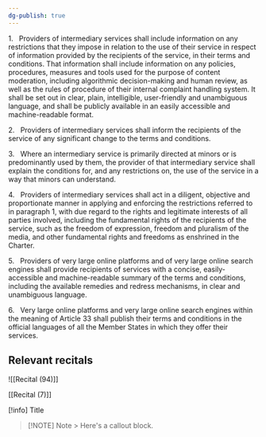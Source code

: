 ```yaml
---
dg-publish: true
---
```

1.   Providers of intermediary services shall include information on any restrictions that they impose in relation to the use of their service in respect of information provided by the recipients of the service, in their terms and conditions. That information shall include information on any policies, procedures, measures and tools used for the purpose of content moderation, including algorithmic decision-making and human review, as well as the rules of procedure of their internal complaint handling system. It shall be set out in clear, plain, intelligible, user-friendly and unambiguous language, and shall be publicly available in an easily accessible and machine-readable format.

2.   Providers of intermediary services shall inform the recipients of the service of any significant change to the terms and conditions.

3.   Where an intermediary service is primarily directed at minors or is predominantly used by them, the provider of that intermediary service shall explain the conditions for, and any restrictions on, the use of the service in a way that minors can understand.

4.   Providers of intermediary services shall act in a diligent, objective and proportionate manner in applying and enforcing the restrictions referred to in paragraph 1, with due regard to the rights and legitimate interests of all parties involved, including the fundamental rights of the recipients of the service, such as the freedom of expression, freedom and pluralism of the media, and other fundamental rights and freedoms as enshrined in the Charter.

5.   Providers of very large online platforms and of very large online search engines shall provide recipients of services with a concise, easily-accessible and machine-readable summary of the terms and conditions, including the available remedies and redress mechanisms, in clear and unambiguous language.

6.   Very large online platforms and very large online search engines within the meaning of Article 33 shall publish their terms and conditions in the official languages of all the Member States in which they offer their services.

## Relevant recitals




![[Recital (94)]]





[[Recital (7)]]

[!info] Title


> [!NOTE] Note > Here's a callout block.
 